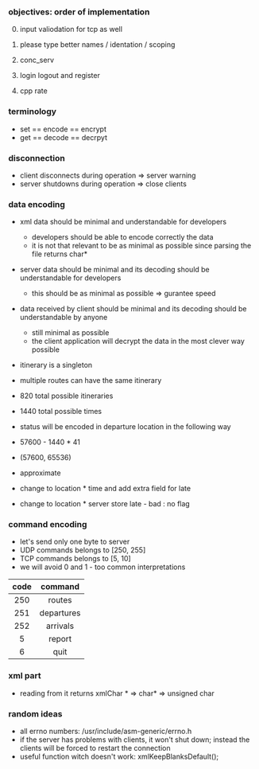 ### objectives: order of implementation

0. input valiodation for tcp as well

0. please type better names / identation / scoping
0. conc_serv
0. login logout and register
0. cpp rate

### terminology

- set == encode == encrypt
- get == decode == decrpyt

### disconnection

- client disconnects during operation => server warning
- server shutdowns during operation => close clients

### data encoding

- xml data should be minimal and understandable for developers
    - developers should be able to encode correctly the data
    - it is not that relevant to be as minimal as possible since parsing the file returns char*
- server data should be minimal and its decoding should be understandable for developers
    - this should be as minimal as possible => gurantee speed
- data received by client should be minimal and its decoding should be understandable by anyone
    - still minimal as possible
    - the client application will decrypt the data in the most clever way possible

- itinerary is a singleton
- multiple routes can have the same itinerary
- 820 total possible itineraries
- 1440 total possible times
- status will be encoded in departure location in the following way
- 57600 - 1440 * 41
- (57600, 65536)

- approximate
- change to location * time and add extra field for late
- change to location * server store late - bad : no flag

### command encoding 

- let's send only one byte to server
- UDP commands belongs to [250, 255]
- TCP commands belongs to [5, 10]
- we will avoid 0 and 1 - too common interpretations

| code | command    |
|:----:|:----------:|
| 250  | routes     |
| 251  | departures |
| 252  | arrivals   |
| 5    | report     |
| 6    | quit       |

### xml part

- reading from it returns xmlChar * => char* => unsigned char


### random ideas

- all errno numbers: /usr/include/asm-generic/errno.h
- if the server has problems with clients, it won't shut down; instead the clients will be forced to restart the connection
- useful function witch doesn't work: xmlKeepBlanksDefault();
